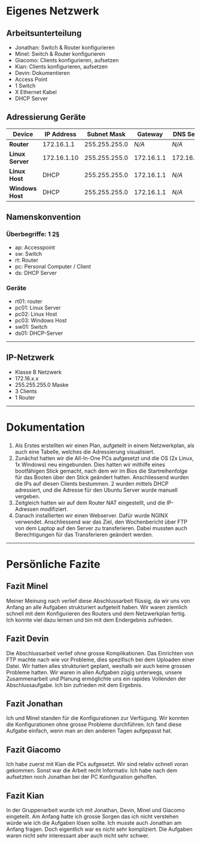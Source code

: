 # Eigenes Netzwerk

## Arbeitsunterteilung
- Jonathan: Switch & Router konfigurieren
- Minel: Switch & Router konfigurieren
- Giacomo: Clients konfigurieren, aufsetzen 
- Kian: Clients konfigurieren, aufsetzen
- Devin: Dokumentieren
- Access Point
- 1 Switch
- X Ethernet Kabel
- DHCP Server

## Adressierung Geräte

| Device        | IP Address    | Subnet Mask    | Gateway     | DNS Server    |
|--------------|--------------|---------------|-------------|--------------|
| **Router**   | 172.16.1.1    | 255.255.255.0 | *N/A*          | *N/A*          |
| **Linux Server** | 172.16.1.10  | 255.255.255.0 | 172.16.1.1  | 172.16.1.10  |
| **Linux Host**   | DHCP  | 255.255.255.0 | 172.16.1.1  | *N/A*  |
| **Windows Host** | DHCP | 255.255.255.0 |  172.16.1.1 | *N/A* |


## Namenskonvention
### Überbegriffe:   1   2§
- ap: Accesspoint 
- sw: Switch
- rt: Router
- pc: Personal Computer / Client
- ds: DHCP Server

### Geräte

- rt01: router
- pc01: Linux Server
- pc02: Linux Host
- pc03: Windows Host
- sw01: Switch
- ds01: DHCP-Server
***

## IP-Netzwerk
- Klasse B Netzwerk
- 172.16.x.x
- 255.255.255.0 Maske
- 3 Clients
- 1 Router
  
***


# Dokumentation
### 

1. Als Erstes erstellten wir einen Plan, aufgeteilt in einem Netzwerkplan, als auch eine Tabelle, welches die Adressierung visualisiert.  
2. Zunächst hatten wir die All-In-One PCs aufgesetzt und die OS (2x Linux, 1x Windows) neu eingebunden. Dies hatten wir mithilfe eines bootfähigen Stick gemacht, nach dem wir im Bios die Startreihenfolge für das Booten über den Stick geändert hatten. Anschliessend wurden die IPs auf diesen Clients bestummen. 2 wurden mittels DHCP adressiert, und die Adresse für den Ubuntu Server wurde manuell vergeben.
3. Zeitgleich hatten wir auf dem Router NAT eingestellt, und die IP-Adressen modifiziert.
4. Danach installierten wir einen Webserver. Dafür wurde NGINX verwendet. Anschliessend war das Ziel, den Wochenbericht über FTP von dem Laptop auf den Server zu transferieren. Dabei mussten auch Berechtigungen für das Transferieren geändert werden.

*** 

# Persönliche Fazite

## **Fazit Minel**
Meiner Meinung nach verlief diese Abschlussarbeit flüssig, da wir uns von Anfang an alle Aufgaben strukturiert aufgeteilt haben. Wir waren ziemlich schnell mit dem Konfigurieren des Routers und dem Netzwerkplan fertig. Ich konnte viel dazu lernen und bin mit dem Endergebnis zufrieden.

## **Fazit Devin**
Die Abschlussarbeit verlief ohne grosse Komplikationen. Das Einrichten von FTP machte nach wie vor Probleme, dies spezifisch bei dem Uploaden einer Datei. Wir hatten alles strukturiert geplant, weshalb wir auch keine grossen Probleme hatten. Wir waren in allen Aufgaben zügig unterwegs, unsere Zusammenarbeit und Planung ermöglichte uns ein rapides Vollenden der Abschlussaufgabe. Ich bin zufrieden mit dem Ergebnis.

## **Fazit Jonathan**
Ich und Minel standen für die Konfigurationen zur Verfügung. Wir konnten die Konfigurationen ohne grosse Probleme durchführen.
Ich fand diese Aufgabe einfach, wenn man an den anderen Tagen aufgepasst hat.

## **Fazit Giacomo**
Ich habe zuerst mit Kian die PCs aufgesetzt. Wir sind relativ schnell voran gekommen. Sonst war die Arbeit recht Informativ. 
Ich habe nach dem aufsetzten noch Jonathan bei der PC Konfiguration geholfen.

## **Fazit Kian**
In der Gruppenarbeit wurde ich mit Jonathan, Devin, Minel und Giacomo eingeteilt. 
Am Anfang hatte ich grosse Sorgen das ich nicht verstehen würde wie ich die Aufgaben lösen sollte. 
Ich musste auch Jonathan am Anfang fragen. Doch eigentlich war es nicht sehr kompliziert.
Die Aufgaben waren nicht sehr interessant aber auch nicht sehr schwer.
